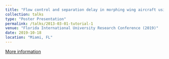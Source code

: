 ```yaml
---
title: "Flow control and separation delay in morphing wing aircraft using traveling wave actuation"
collection: talks
type: "Poster Presentation"
permalink: /talks/2013-03-01-tutorial-1
venue: "Florida International University Research Conference (2019)"
date: 2019-10-18
location: "Miami, FL"
---
```


[More information](https://mcnairconferencemanager.fiu.edu/Presentation-Schedule.pdf)
